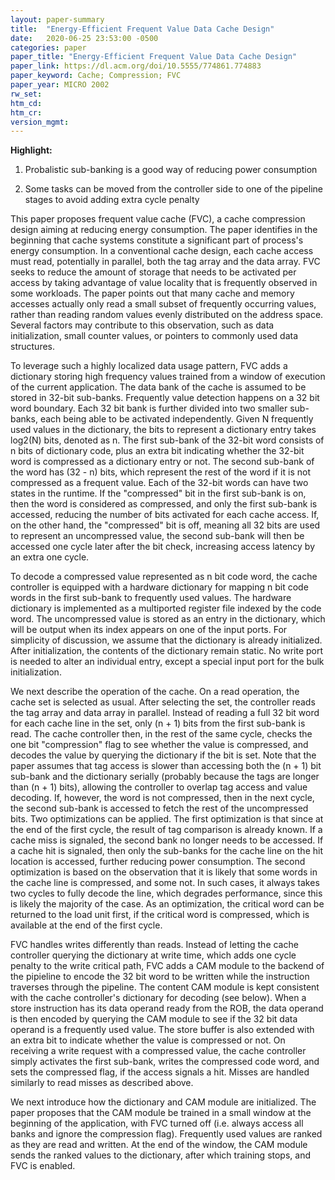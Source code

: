 ```yaml
---
layout: paper-summary
title:  "Energy-Efficient Frequent Value Data Cache Design"
date:   2020-06-25 23:53:00 -0500
categories: paper
paper_title: "Energy-Efficient Frequent Value Data Cache Design"
paper_link: https://dl.acm.org/doi/10.5555/774861.774883
paper_keyword: Cache; Compression; FVC
paper_year: MICRO 2002
rw_set:
htm_cd:
htm_cr:
version_mgmt:
---
```


**Highlight:**

1. Probalistic sub-banking is a good way of reducing power consumption

2. Some tasks can be moved from the controller side to one of the pipeline stages to avoid adding extra cycle penalty

This paper proposes frequent value cache (FVC), a cache compression design aiming at reducing energy consumption. The
paper identifies in the beginning that cache systems constitute a significant part of process's energy consumption.
In a conventional cache design, each cache access must read, potentially in parallel, both the tag array and the data array.
FVC seeks to reduce the amount of storage that needs to be activated per access by taking advantage of value locality
that is frequently observed in some workloads. The paper points out that many cache and memory accesses actually only read
a small subset of frequently occurring values, rather than reading random values evenly distributed on the address space.
Several factors may contribute to this observation, such as data initialization, small counter values, or pointers to
commonly used data structures. 

To leverage such a highly localized data usage pattern, FVC adds a dictionary storing high frequency values trained from
a window of execution of the current application. The data bank of the cache is assumed to be stored in 32-bit sub-banks. 
Frequently value detection happens on a 32 bit word boundary. Each 32 bit bank is further divided into two smaller sub-banks,
each being able to be activated independently. Given N frequently used values in the dictionary, the bits to represent a 
dictionary entry takes log2(N) bits, denoted as n. The first sub-bank of the 32-bit word consists of n bits of dictionary 
code, plus an extra bit indicating whether the 32-bit word is compressed as a dictionary entry or not. The second sub-bank 
of the word has (32 - n) bits, which represent the rest of the word if it is not compressed as a frequent value.
Each of the 32-bit words can have two states in the runtime. If the "compressed" bit in the first sub-bank is on, then
the word is considered as compressed, and only the first sub-bank is accessed, reducing the number of bits activated
for each cache access. If, on the other hand, the "compressed" bit is off, meaning all 32 bits are used to represent an
uncompressed value, the second sub-bank will then be accessed one cycle later after the bit check, increasing access latency
by an extra one cycle.

To decode a compressed value represented as n bit code word, the cache controller is equipped with a hardware dictionary
for mapping n bit code words in the first sub-bank to frequently used values. The hardware dictionary is implemented as 
a multiported register file indexed by the code word. The uncompressed value is stored as an entry in the dictionary, 
which will be output when its index appears on one of the input ports. For simplicity of discussion, we assume that the
dictionary is already initialized. After initialization, the contents of the dictionary remain static. No write port
is needed to alter an individual entry, except a special input port for the bulk initialization.

We next describe the operation of the cache. On a read operation, the cache set is selected as usual. After selecting
the set, the controller reads the tag array and data array in parallel. Instead of reading a full 32 bit word for 
each cache line in the set, only (n + 1) bits from the first sub-bank is read. 
The cache controller then, in the rest of the same cycle, checks the one bit "compression" flag to see whether
the value is compressed, and decodes the value by querying the dictionary if the bit is set.
Note that the paper assumes that tag access is slower than accessing both the (n + 1) bit sub-bank and the dictionary serially (probably 
because the tags are longer than (n + 1) bits), allowing the controller to overlap tag access and value decoding.
If, however, the word is not compressed, then in the next cycle, the second sub-bank is accessed to fetch the rest of the 
uncompressed bits.
Two optimizations can be applied. The first optimization is that since at the end of the first cycle, the result of tag
comparison is already known. If a cache miss is signaled, the second bank no longer needs to be accessed. If a cache hit
is signaled, then only the sub-banks for the cache line on the hit location is accessed, further reducing power consumption.
The second optimization is based on the observation that it is likely that some words in the cache line is compressed,
and some not. In such cases, it always takes two cycles to fully decode the line, which degrades performance, since this
is likely the majority of the case. As an optimization, the critical word can be returned to the load unit first, if the 
critical word is compressed, which is available at the end of the first cycle.

FVC handles writes differently than reads. Instead of letting the cache controller querying the dictionary at write time,
which adds one cycle penalty to the write critical path, FVC adds a CAM module to the backend of the pipieline to encode
the 32 bit word to be written while the instruction traverses through the pipeline. 
The content CAM module is kept consistent with the cache controller's dictionary for decoding (see below). When a store
instruction has its data operand ready from the ROB, the data operand is then encoded by querying the CAM module to see
if the 32 bit data operand is a frequently used value.
The store buffer is also extended
with an extra bit to indicate whether the value is compressed or not. On receiving a write request with a compressed value,
the cache controller simply activates the first sub-bank, writes the compressed code word, and sets the compressed flag,
if the access signals a hit. Misses are handled similarly to read misses as described above.

We next introduce how the dictionary and CAM module are initialized. The paper proposes that the CAM module be trained
in a small window at the beginning of the application, with FVC turned off (i.e. always access all banks and ignore
the compression flag). Frequently used values are ranked as they are read and written. At the end of the window, the 
CAM module sends the ranked values to the dictionary, after which training stops, and FVC is enabled. 
